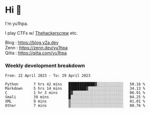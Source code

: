 # Hi 👋

I'm yu1hpa.

I play CTFs w/ [Thehackerscrew](https://www.thehackerscrew.team/) etc.

Blog : https://blog.y2a.dev  
Zenn : https://zenn.dev/yu1hpa  
Qiita : https://qiita.com/yu1hpa  

### Weekly development breakdown

<!--START_SECTION:waka-->

```text
From: 22 April 2023 - To: 29 April 2023

Python       7 hrs 42 mins   ████████████▓░░░░░░░░░░░░   50.16 %
Markdown     5 hrs 14 mins   ████████▓░░░░░░░░░░░░░░░░   34.13 %
C            1 hr 3 mins     █▓░░░░░░░░░░░░░░░░░░░░░░░   06.91 %
Smali        39 mins         █░░░░░░░░░░░░░░░░░░░░░░░░   04.25 %
XML          9 mins          ▒░░░░░░░░░░░░░░░░░░░░░░░░   01.01 %
Other        7 mins          ▒░░░░░░░░░░░░░░░░░░░░░░░░   00.76 %
```

<!--END_SECTION:waka-->

